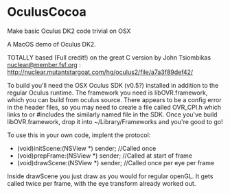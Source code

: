 # OculusCocoa
Make basic Oculus DK2 code trivial on OSX

A MacOS demo of Oculus DK2.

TOTALLY based (Full credit!) on the great C version by John Tsiombikas <nuclear@member.fsf.org> : http://nuclear.mutantstargoat.com/hg/oculus2/file/a7a3f89def42/


To build you'll need the OSX Oculus SDK (v0.5?) installed in addition to the regular Oculus runtime. The framework you need is libOVR.framework, which you can build from oculus source. There appears to be a config error in the header files, so you may need to create a file called OVR_CPI.h which links to or #includes the similarly named file in the SDK. Once you've build libOVR.framework, drop it into ~/Library/Frameworks and you're good to go!

To use this in your own code, implent the <OculusViewDelegate> protocol:

- (void)initScene:(NSView *) sender;     //Called once
- (void)prepFrame:(NSView *) sender;    //Called at start of frame
- (void)drawScene:(NSView *) sender;    //Called once per eye per frame

Inside drawScene you just draw as you would for regular openGL. It gets called twice per frame, with the eye transform already worked out.
